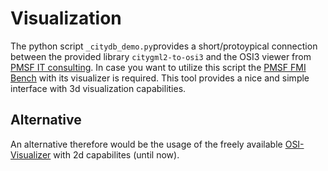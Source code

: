 # Visualization

The python script `_citydb_demo.py`provides a short/protoypical connection between the provided library `citygml2-to-osi3` and the OSI3 viewer from [PMSF IT consulting](https://pmsf.eu/). In case you want to utilize this script the [PMSF FMI Bench](https://pmsf.eu/products/fmibench/) with its visualizer is required. This tool provides a nice and simple interface with 3d visualization capabilities.

## Alternative

An alternative therefore would be the usage of the freely available [OSI-Visualizer](https://github.com/OpenSimulationInterface/osi-visualizer) with 2d capabilites (until now).

